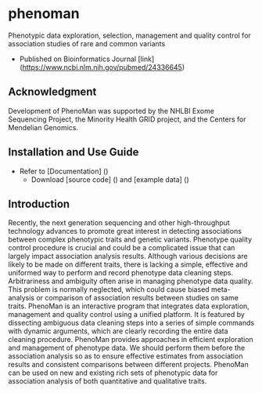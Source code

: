 # phenoman
Phenotypic data exploration, selection, management and quality control for association studies of rare and common variants
 
* Published on Bioinformatics Journal [link] (https://www.ncbi.nlm.nih.gov/pubmed/24336645)

## Acknowledgment
Development of PhenoMan was supported by the NHLBI Exome Sequencing Project, the Minority Health GRID project, and the Centers for Mendelian Genomics.

## Installation and Use Guide
* Refer to [Documentation] ()
	* Download [source code] () and [example data] () 

## Introduction
Recently, the next generation sequencing and other high-throughput technology advances to promote great interest in detecting associations between complex phenotypic traits and genetic variants. Phenotype quality control procedure is crucial and could be a complicated issue that can largely impact association analysis results. Although various decisions are likely to be made on different traits, there is lacking a simple, effective and uniformed way to perform and record phenotype data cleaning steps. Arbitrariness and ambiguity often arise in managing phenotype data quality. This problem is normally neglected, which could cause biased meta-analysis or comparison of association results between studies on same traits. PhenoMan is an interactive program that integrates data exploration, management and quality control using a unified platform. It is featured by dissecting ambiguous data cleaning steps into a series of simple commands with dynamic arguments, which are clearly recording the entire data cleaning procedure. PhenoMan provides approaches in efficient exploration and management of phenotype data. We should perform them before the association analysis so as to ensure effective estimates from association results and consistent comparisons between different projects. PhenoMan can be used on new and existing rich sets of phenotypic data for association analysis of both quantitative and qualitative traits.




